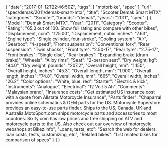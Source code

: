 {
    "date": "2017-01-12T22:46:50Z",
    "tags": [
        "motorbike",
        "spec"
    ],
    "url": "spec\/demak\/2011\/demak-smart-mtx",
    "title": "Scooter Demak Smart MTX",
    "categories": "Scooter",
    "brands": "demak",
    "years": "2011",
    "spec": [
        {
            "Model": "Demak Smart MTX",
            "Year": "2011",
            "Category": "Scooter",
            "Rating": "65.3 out of 100. Show full rating and compare with other bikes",
            "Displacement, ccm": "125.00",
            "Displacement, cubic inches": "7.63",
            "Engine type": "Single cylinder, four-stroke",
            "Cooling system": "Air",
            "Gearbox": "4-speed",
            "Front suspension": "Conventional fork",
            "Rear suspension": "Twin shocks",
            "Front tyre": "2.50-17",
            "Rear tyre": "2.75-17",
            "Front brakes": "Single disc",
            "Rear brakes": "Expanding brake (drum brake)",
            "Wheels": "Alloy rims",
            "Seat": "2-person seat",
            "Dry weight, kg": "94.0",
            "Dry weight, pounds": "207.2",
            "Overall height, mm": "1.150",
            "Overall height, inches": "45.3",
            "Overall length, mm": "1.900",
            "Overall length, inches": "74.8",
            "Overall width, mm": "665",
            "Overall width, inches": "26.2",
            "Color options": "White, blue, red",
            "Starter": "Electric & kick",
            "Instruments": "Analogue",
            "Electrical": "12 Volt 5 Ah",
            "Comments": "Malaysian brand",
            "Insurance costs": "Get estimated US insurance cost with a quote from Allstate Motorcycle Insurance",
            "Parts finder": "Chaparral provides online schematics & OEM parts for the US.   Motorcycle Superstore provides an easy-to-use parts finder. Ships to the US, Canada, UK and Australia.MotoSport.com ships motorcycle parts and accessories to most countries.    Sixity.com has low prices and free shipping on ATV and motorcycle parts to the US. Also check out our overview of motorcycle webshops at Bikez.info",
            "Loans, tests, etc": "Search the web for dealers, loan costs, tests, customizing, etc",
            "Related bikes": "List related bikes for comparison of specs"
        }
    ]
}